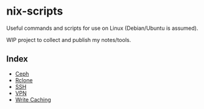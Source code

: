 # nix-scripts

Useful commands and scripts for use on Linux (Debian/Ubuntu is assumed).

WIP project to collect and publish my notes/tools.

## Index

* [Ceph](ceph)
* [Rclone](rclone)
* [SSH](ssh)
* [VPN](vpn)
* [Write Caching](write-cache)
